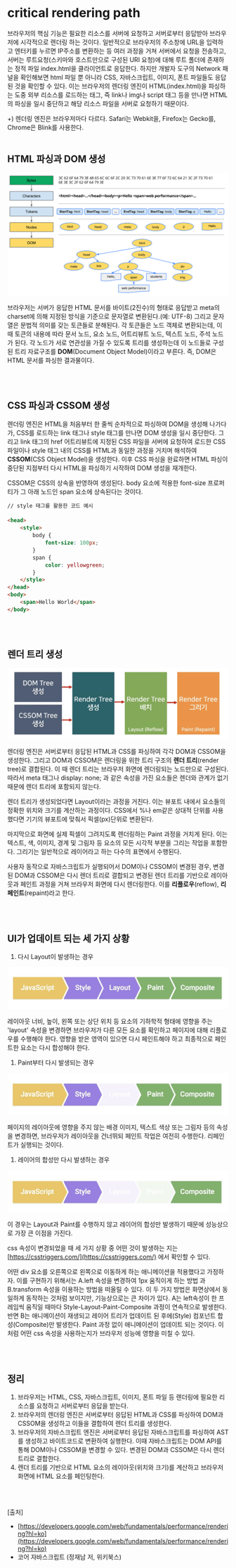 # critical rendering path

브라우저의 핵심 기능은 필요한 리소스를 서버에 요청하고 서버로부터 응답받아 브라우저에 시각적으로 렌더링 하는 것이다. 일반적으로 브라우저의 주소창에 URL을 입력하고 엔터키를 누르면 IP주소를 변환하는 등 여러 과정을 거쳐 서버에서 요청을 전송하고, 서버는 루트요청(스키마와 호스트만으로 구성된 URI 요청)에 대해 루트 폴더에 존재하는 정적 파일 index.html을 클라이언트로 응답한다. 하지만 개발자 도구의 Network 패널을 확인해보면 html 파일 뿐 아니라 CSS, 자바스크립트, 이미지, 폰트 파일들도 응답된 것을 확인할 수 있다. 이는 브라우저의 렌더링 엔진이 HTML(index.html)을 파싱하는 도중 외부 리소스를 로드하는 태그, 즉 link나 img나 script 태그 등을 만나면 HTML의 파싱을 일시 중단하고 해당 리소스 파일을 서버로 요청하기 때문이다.

+) 렌더링 엔진은 브라우저마다 다르다. Safari는 Webkit을, Firefox는 Gecko를, Chrome은 Blink를 사용한다.
<br />
<br />

## HTML 파싱과 DOM 생성

![J01](../../assets/J01.png)

브라우저는 서버가 응답한 HTML 문서를 바이트(2진수)의 형태로 응답받고 meta의 charset에 의해 지정된 방식을 기준으로 문자열로 변환된다.(예: UTF-8) 그리고 문자열은 문법적 의미를 갖는 토큰들로 분해된다. 각 토큰들은 노드 객체로 변환되는데, 이 때 토큰의 내용에 따라 문서 노드, 요소 노드, 어트리뷰트 노드, 텍스트 노드, 주석 노드가 된다. 각 노드가 서로 연관성을 가질 수 있도록 트리를 생성하는데 이 노드들로 구성된 트리 자료구조를 **DOM**(Document Object Model)이라고 부른다. 즉, DOM은 HTML 문서를 파싱한 결과물이다.

<br />
<br />

## CSS 파싱과 CSSOM 생성

렌더링 엔진은 HTML을 처음부터 한 줄씩 순차적으로 파싱하여 DOM을 생성해 나가다가, CSS를 로드하는 link 태그나 style 태그를 만나면 DOM 생성을 일시 중단한다. 그리고 link 태그의 href 어트리뷰트에 지정된 CSS 파일을 서버에 요청하여 로드한 CSS 파일이나 style 태그 내의 CSS를 HTML과 동일한 과정을 거치며 해석하여 **CSSOM**(CSS Object Model)을 생성한다. 이후 CSS 파싱을 완료하면 HTML 파싱이 중단된 지점부터 다시 HTML을 파싱하기 시작하여 DOM 생성을 재개한다.

CSSOM은 CSS의 상속을 반영하여 생성된다. body 요소에 적용한 font-size 프로퍼티가 그 아래 노드인 span 요소에 상속된다는 것이다.

```html
// style 태그를 활용한 코드 예시

<head>
    <style>
        body {
            font-size: 100px;
        }
        span {
            color: yellowgreen;
        }
    </style>
</head>
<body>
    <span>Hello World</span>
</body>
```

<br />
<br />

## 렌더 트리 생성

![J02](../../assets/J02.png)

렌더링 엔진은 서버로부터 응답된 HTML과 CSS를 파싱하여 각각 DOM과 CSSOM을 생성한다. 그리고 DOM과 CSSOM은 렌더링을 위한 트리 구조의 **렌더 트리**(render tree)로 결합된다. 이 때 렌더 트리는 브라우저 화면에 렌더링되는 노드만으로 구성된다. 따라서 meta 태그나 display: none; 과 같은 속성을 가진 요소들은 렌더와 관계가 없기 때문에 렌더 트리에 포함되지 않는다.

렌더 트리가 생성되었다면 Layout이라는 과정을 거친다. 이는 뷰포트 내에서 요소들의 정확한 위치와 크기를 계산하는 과정이다. CSS에서 %나 em같은 상대적 단위를 사용했다면 기기의 뷰포트에 맞춰서 픽셀(px)단위로 변환된다.

마지막으로 화면에 실제 픽셀이 그려지도록 렌더링하는 Paint 과정을 거치게 된다. 이는 텍스트, 색, 이미지, 경계 및 그림자 등 요소의 모든 시각적 부분을 그리는 작업을 포함한다. 그리기는 일반적으로 레이어라고 하는 다수의 표면에서 수행된다.

사용자 동작으로 자바스크립트가 실행되어서 DOM이나 CSSOM이 변경된 경우, 변경된 DOM과 CSSOM은 다시 렌더 트리로 결합되고 변경된 렌더 트리를 기반으로 레이아웃과 페인트 과정을 거쳐 브라우저 화면에 다시 렌더링한다. 이를 **리플로우**(reflow), **리페인트**(repaint)라고 한다.

<br />
<br />

## UI가 업데이트 되는 세 가지 상황

1. 다시 Layout이 발생하는 경우

![J03](../../assets/J03.png)

레이아웃 너비, 높이, 왼쪽 또는 상단 위치 등 요소의 기하학적 형태에 영향을 주는 'layout' 속성을 변경하면 브라우저가 다른 모든 요소를 확인하고 페이지에 대해 리플로우를 수행해야 한다. 영향을 받은 영역이 있으면 다시 페인트해야 하고 최종적으로 페인트한 요소는 다시 합성해야 한다.

1. Paint부터 다시 발생되는 경우

![J04](../../assets/J04.png)

페이지의 레이아웃에 영향을 주지 않는 배경 이미지, 텍스트 색상 또는 그림자 등의 속성을 변경하면, 브라우저가 레이아웃을 건너뛰되 페인트 작업은 여전히 수행한다. 리페인트가 실행되는 것이다.

1. 레이어의 합성만 다시 발생하는 경우

![J05](../../assets/J05.png)

이 경우는 Layout과 Paint를 수행하지 않고 레이어의 합성만 발생하기 때문에 성능상으로 가장 큰 이점을 가진다.

css 속성이 변경되었을 때 세 가지 상황 중 어떤 것이 발생하는 지는 [https://csstriggers.com/](https://csstriggers.com/) 에서 확인할 수 있다.

어떤 div 요소를 오른쪽으로 왼쪽으로 이동하게 하는 애니메이션을 적용했다고 가정하자. 이를 구현하기 위해서는 A.left 속성을 변경하여 1px 움직이게 하는 방법 과 B.transform 속성을 이용하는 방법을 떠올릴 수 있다. 이 두 가지 방법은 화면상에서 동일하게 동작하는 것처럼 보이지만, 기능상으로는 큰 차이가 있다. A는 left속성이 한 프레임씩 움직일 때마다 Style-Layout-Paint-Composite 과정이 연속적으로 발생한다. 반면 B는 애니메이션이 재생되고 레이어 트리가 업데이트 된 후에(Style) 컴포넌트 합성(Composite)만 발생한다. Paint 과정 없이 애니메이션이 업데이트 되는 것이다. 이처럼 어떤 css 속성을 사용하는지가 브라우저 성능에 영향을 미칠 수 있다.

<br />
<br />

## 정리

1. 브라우저는 HTML, CSS, 자바스크립트, 이미지, 폰트 파일 등 렌더링에 필요한 리소스를 요청하고 서버로부터 응답을 받는다.
2. 브라우저의 렌더링 엔진은 서버로부터 응답된 HTML과 CSS를 파싱하여 DOM과 CSSOM을 생성하고 이들을 결합하여 렌더 트리를 생성한다.
3. 브라우저의 자바스크립트 엔진은 서버로부터 응답된 자바스크립트를 파싱하여 AST를 생성하고 바이트코드로 변환하여 실행한다. 이때 자바스크립트는 DOM API를 통해 DOM이나 CSSOM을 변경할 수 있다. 변경된 DOM과 CSSOM은 다시 렌더 트리로 결합한다.
4. 렌더 트리를 기반으로 HTML 요소의 레이아웃(위치와 크기)를 계산하고 브라우저 화면에 HTML 요소를 페인팅한다.

<br />
<br />

[출처]

-   [https://developers.google.com/web/fundamentals/performance/rendering?hl=ko](https://developers.google.com/web/fundamentals/performance/rendering?hl=ko)
-   코어 자바스크립트 (정재남 저, 위키북스)
